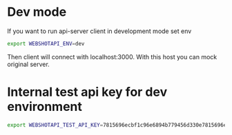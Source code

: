 # Dev mode
If you want to run api-server client in development mode set env

```sh
export WEBSHOTAPI_ENV=dev
```
Then client will connect with localhost:3000. With this host you can mock original server.


# Internal test api key for dev environment
```sh
export WEBSHOTAPI_TEST_API_KEY=7815696ecbf1c96e6894b779456d330e7815696ecbf1c96e6894b779456d330d
```